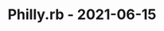 ---
layout: post
title: Philly.rb - 2021-06-15
datetime: '2021-06-15T17:00:00-04:00'
name: Philly.rb
external_url: https://www.meetup.com/Phillyrb/events/278381879/
online_event: true
year_month: 2021-06
---